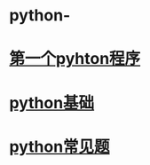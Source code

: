 # python-
# [第一个pyhton程序](./001第一个python程序/helloworld.py)

# [python基础](./002python基础)

# [python常见题](./python常见题/question.md)

